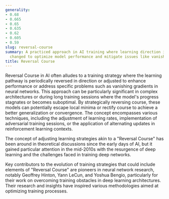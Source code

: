 ```yaml
---
generality:
- 0.68
- 0.665
- 0.65
- 0.635
- 0.62
- 0.605
- 0.59
slug: reversal-course
summary: A practiced approach in AI training where learning direction is strategically
  changed to optimize model performance and mitigate issues like vanishing gradients.
title: Reversal Course
---
```


Reversal Course in AI often alludes to a training strategy where the learning pathway is periodically reversed in direction or adjusted to enhance performance or address specific problems such as vanishing gradients in neural networks. This approach can be particularly significant in complex architectures or during long training sessions where the model's progress stagnates or becomes suboptimal. By strategically reversing course, these models can potentially escape local minima or rectify course to achieve a better generalization or convergence. The concept encompasses various techniques, including the adjustment of learning rates, implementation of adversarial training sessions, or the application of alternating updates in reinforcement learning contexts.

The concept of adjusting learning strategies akin to a "Reversal Course" has been around in theoretical discussions since the early days of AI, but it gained particular attention in the mid-2010s with the resurgence of deep learning and the challenges faced in training deep networks.

Key contributors to the evolution of training strategies that could include elements of "Reversal Course" are pioneers in neural network research, notably Geoffrey Hinton, Yann LeCun, and Yoshua Bengio, particularly for their work on overcoming training obstacles in deep learning architectures. Their research and insights have inspired various methodologies aimed at optimizing training processes.